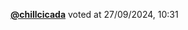  <a href=https://github.com/chillcicada><strong>@chillcicada</strong></a>  voted  at 27/09/2024, 10:31 
